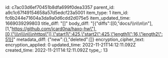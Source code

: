 id: c7ac03d6ef70451b8dfa699f0dea3357
parent_id: a9c1c67f49154658a57d5edcf23a5001
item_type: 1
item_id: fc6b244e71604a3da9a0d6cdd2d075e5
item_updated_time: 1669039299803
title_diff: "[]"
body_diff: "[{\"diffs\":[[0,\"docs/\\\n\\\n\\\n\"],[1,\"https://github.com/jcard0na/haxo-hw\"],[0,\"\\\n\\\n\\\nhttps\"]],\"start1\":425,\"start2\":425,\"length1\":16,\"length2\":51}]"
metadata_diff: {"new":{},"deleted":[]}
encryption_cipher_text: 
encryption_applied: 0
updated_time: 2022-11-21T14:12:11.092Z
created_time: 2022-11-21T14:12:11.092Z
type_: 13
